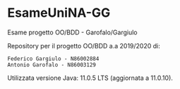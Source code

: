 # EsameUniNA-GG
Esame progetto OO/BDD - Garofalo/Gargiulo

Repository per il progetto OO/BDD a.a 2019/2020 di:

```
Federico Gargiulo - N86002884
Antonio Garofalo - N86003129
```

Utilizzata versione Java: 11.0.5 LTS (aggiornata a 11.0.10).

